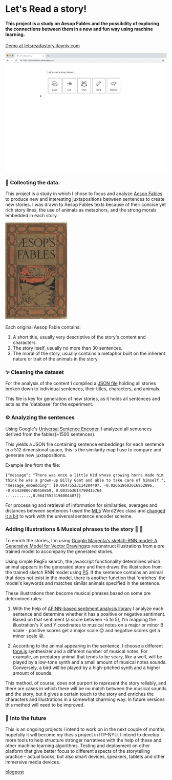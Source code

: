 # Let's Read a story!

#### This project is a study on Aesop Fables and the possibility of exploring the connections between them in a new and fun way using machine learning.

[Demo at letsreadastory.itayniv.com](http://letsreadastory.itayniv.com)

<kbd>![Aesop Fables for kids](./public/images/astoryaboutabird.gif)</kbd>

### 📜 Collecting the data.

This project is a study in which I chose to focus and analyze [Aesop Fables](http://www.gutenberg.org/files/49010/49010-0.txt) to produce new and interesting juxtapositions between sentences to create new stories. I was drawn to Aesop Fables texts because of their concise yet rich story lines, the use of animals as metaphors, and the strong morals embedded in each story.

![Aesop Fables for kids](./images/fables.jpg)

Each original Aesop Fable contains:

1. A short title, usually very descriptive of the story's content and characters.
2. The story itself, usually no more than 30 sentences.
3. The moral of the story, usually contains a metaphor built on the inherent nature or trait of the animals in the story.     

### ✨ Cleaning the dataset

For the analysis of the content I compiled a [JSON file](https://github.com/itayniv/aesop-fables-stories/blob/master/public/aesopFables.json) holding all stories broken down to individual sentences, their titles, characters, and animals.

This file is key for generation of new stories, as it holds all sentences and acts as the 'database' for the experiment.

### ⚙️ Analyzing the sentences

Using Google's [Universal Sentence Encoder](https://colab.research.google.com/github/tensorflow/hub/blob/master/examples/colab/semantic_similarity_with_tf_hub_universal_encoder.ipynb), I analyzed all sentences derived from the fables(~1500 sentences).

This yields a JSON file containing sentence embeddings for each sentence in a 512 dimensional space, this is the similarity map I use to compare and generate new juxtapositions.

Example line from the file:

```
{"message": "There was once a little Kid whose growing horns made him think he was a grown-up Billy Goat and able to take care of himself.", "message_embedding": [0.06475523114204407, -0.026618603616952896, -0.05429006740450859, 0.003563014790415764 ...........,0.06475523194004407]}
```


For processing and retrieval of information for similarities, averages and distances between sentences I used the [ML5](https://github.com/ml5js/ml5-library/blob/master/src/Word2vec/index.js) Word2Vec class and [changed it a bit](https://github.com/itayniv/aesop-fables-stories/blob/master/sentence2vec.js) to work with the universal sentence encoder scheme.


###  Adding Illustrations  &  Musical phrases to the story  🎨 🎵

To enrich the stories, I'm using [Google Magenta's sketch-RNN model: A Generative Model for Vector Drawings](https://github.com/tensorflow/magenta/tree/master/magenta/models/sketch_rnn)to reconstruct illustrations from a pre trained model to accompany the generated stories.

Using simple RegEx search, the javascript functionality determines which animal appears in the generated story and then draws the illustration from the trained sketch RNN model using [P5](https://p5js.org/). If the sentence contains an animal that does not exist in the model, there is another function that 'enriches' the model's keywords and matches similar animals specified in the sentence.

These illustrations then become musical phrases based on some pre determined rules:

1. With the help of [AFINN-based sentiment analysis library](https://www.npmjs.com/package/sentiment) I analyze each sentence and determine whether it has a positive or negative sentiment. Based on that sentiment (a score between -5 to 5), I'm mapping the illustration's X and Y coodinates to musical notes on a major or minor B scale - positive scores get a major scale 😊 and negative scores get a minor scale 😥.

2. According to the animal appearing in the sentence, I choose a different [tone.js](https://tonejs.github.io/) synthesizer and a different number of musical notes. For example, an predatory animal that tends to be scary, like a wolf, will be played by a low-tone synth and a small amount of musical notes sounds. Conversely, a bird will be played by a high-pitched synth and a higher amount of sounds.

This method, of course, does not purport to represent the story reliably, and there are cases in which there will be no match between the musical sounds and the story, but it gives a certain touch to the story and enriches the characters and illustrations in a somewhat charming way. In future versions this method will need to be improved.

### 🔮 Into the future

This is an ongoing projects I intend to work on in the next couple of months, hopefully it will become my thesis project in ITP-NYU. I intend to develop more tools to help structure stronger narratives with the help of these and other machine learning algorithms. Testing and deployment on other platform that give better focus to different aspects of the storytelling practice – actual books, but also smart devices, speakers, tablets and other immersive media devices.


[blogpost](https://goo.gl/kFeruk)
